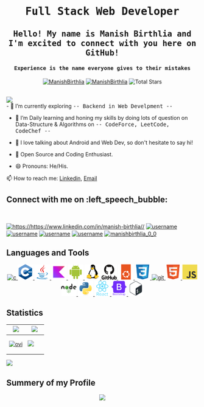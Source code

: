 
<!-- <img align="right" height="260px" width="300px" src="https://github.com/ManishBirthlia/Manish-Profile/blob/main/pngwing.com.png"/> -->
<p align="center"><h1 align="center"> <samp> Full Stack Web Developer</samp></h2></p>
<p align="center" color="slategrey" font-family="sans-serif"><h2 align="center"><samp>Hello! My name is Manish Birthlia and I'm excited to connect with you here on GitHub!
 </samp></h2></p>
<p align="center"><h4 align="center"><samp> Experience is the name everyone gives to their mistakes </samp></h4></p>
<p align="center"> 
	<a href="https://github.com/ManishBirthlia"><img src="https://komarev.com/ghpvc/?username=ManishBirthlia" alt="ManishBirthlia"/></a>
	<a href="https://github.com/ManishBirthlia?tab=repositories"><img src="https://badges.pufler.dev/repos/ManishBirthlia" alt="ManishBirthlia" /></a>
	<img src="https://img.shields.io/github/stars/ManishBirthlia?label=Stars" alt="Total Stars">
</p>
<br>
<!-- Manish Kumar       -->
<!-- contribution graph -->
<!-- img src="https://media.giphy.com/media/qzOs8XQGFNIoCiWo4r/giphy.gif" width="350px" height="300px" alt=gif align="right"--> 
<!-- <img align="right" ="10px" width="400px" src="https://user-images.githubusercontent.com/96776615/156993801-d8d72515-03a9-4421-8166-4cc1feed507b.gif"/> -->
<!-- <img align="right" ="10px" width="400px" src="https://github.com/ManishBirthlia/Manish-Profile/blob/main/pngwing.com.png"/> -->
<img align="right" width="591px" src="https://github-production-user-asset-6210df.s3.amazonaws.com/96776615/268708924-70807aa4-124f-402b-9de5-4fedb2aa2730.jpg"/>
<!-- ![naruto background](https://github.com/ManishBirthlia/ManishBirthlia/assets/96776615/70807aa4-124f-402b-9de5-4fedb2aa2730) -->

<div width="50%">
- 🔭 I’m currently exploring  <samp align="center">-- Backend in Web Develpment -- </samp>  <!-- [enviroCar](https://github.com/enviroCar)  -->

- 🌱 I’m Daily learning and honing my skills by doing lots of question on Data-Structure & Algorithms on <samp align="center">  -- CodeForce, LeetCode, CodeChef -- </samp>

- 💬 I love talking about Android and Web Dev, so don't hesitate to say hi!   
  
- 🥇 Open Source and Coding Enthusiast.
- 😄 Pronouns: He/His.

 📫 How to reach me: [Linkedin](https://www.linkedin.com/in/manish-birthlia/), [Email](mailto:manishbirthliya@gmail.com)
</div>
<h2>Connect with me on :left_speech_bubble:</h2> 
<br>	
<p align="left">
<a href="https://https://www.linkedin.com/in/manish-birthlia//" target="blank">
<img align="center" src="https://github.com/ManishBirthlia/ManishBirthlia/assets/96776615/86cbc0a4-0a4a-4619-9935-08164eea4930" alt="https://https://www.linkedin.com/in/manish-birthlia//" height="30" width="30" /></a>

<a href="https://leetcode.com/ManishBirthlia/" target="blank">
<img align="center" src="https://github.com/ManishBirthlia/ManishBirthlia/assets/96776615/ea12dec2-1758-4ee4-a423-6793f59312e1" alt="username" height="30" width="30" /></a>

<a href="https://www.codechef.com/users/manishbirthlia/" target="blank">
<img align="center" src="https://github.com/ManishBirthlia/ManishBirthlia/assets/96776615/6ee932ef-184d-4835-a170-fdfc3d810379" alt="username" height="30" width="30" /></a>

<a href="https://codeforces.com/profile/Manish_NovoRetix/" target="blank">
<img align="center" src="https://github.com/ManishBirthlia/ManishBirthlia/assets/96776615/65fb7b4f-6e8a-477a-a969-4aaf2cd14b62" alt="username" height="30" width="30" /></a>

<a href="https://twitter.com/BirthliaManish" target="blank">
<img align="center" src="https://e7.pngegg.com/pngimages/708/311/png-clipart-icon-logo-twitter-logo-twitter-logo-blue-social-media-thumbnail.png" alt="username" height="30" width="30" /></a>

<a href="https://www.instagram.com/manishbirthlia_0_0/" target="blank">
<img align="center" src="https://github.com/ManishBirthlia/ManishBirthlia/assets/96776615/7a30a10f-34eb-4e50-b999-4cf075164e9b" alt="manishbirthlia_0_0" height="30" width="30" /></a>
</p>
 	
## Languages and Tools </h3>
<p align="center">
    <a href="https://www.cprogramming.com/" target="_blank">
        <img
            src="https://w7.pngwing.com/pngs/724/306/png-transparent-c-logo-c-programming-language-icon-letter-c-blue-logo-computer-program-thumbnail.png"
            alt="c"
            width="40"
            height="40"
        />
    </a>
    <a href="https://www.w3schools.com/cpp/" target="_blank">
        <img
            src="https://github.com/devicons/devicon/blob/master/icons/cplusplus/cplusplus-original.svg"
            alt="c++"
            width="40"
            height="40"
        />
    </a>
  <a href="https://www.java.com" target="_blank">
        <img
            src="https://github.com/devicons/devicon/blob/master/icons/java/java-original.svg"
            alt="java"
            width="40"
            height="40"
        />
    </a>
  <a href="https://kotlinlang.org/" target="_blank">
        <img
            src="https://github.com/devicons/devicon/blob/master/icons/kotlin/kotlin-original.svg"
            alt="kotlin"
            width="40"
            height="40"
        />
    </a>
   <a href="https://www.android.com/intl/en_in/what-is-android/" target="_blank">
        <img
            src="https://github.com/devicons/devicon/blob/master/icons/android/android-original.svg"
            alt="android"
            width="40"
            height="40"
        />
    </a>
  <a href="https://www.linux.org/" target="_blank">
        <img
            src="https://github.com/devicons/devicon/blob/master/icons/linux/linux-original.svg"
            alt="Linux"
            width="40"
            height="40"
        />
    </a> 
	<a href="https://github.com/" target="_blank">
        <img
            src="https://github.com/devicons/devicon/blob/master/icons/github/github-original-wordmark.svg"
            alt="Github"
            width="40"
            height="40"
        />
    </a>
  <a href="https://ubuntu.com/" target="_blank">
        <img
            src="https://github.com/devicons/devicon/blob/master/icons/ubuntu/ubuntu-plain.svg"
            alt="Ubuntu"
            width="40"
            height="40"
        />
    </a>
    <a href="https://www.w3schools.com/css/" target="_blank">
        <img
            src="https://github.com/devicons/devicon/blob/master/icons/css3/css3-original.svg"
            alt="css3"
            width="40"
            height="40"
        />
    </a>
    <a href="https://git-scm.com/" target="_blank">
        <img
            src="https://www.vectorlogo.zone/logos/git-scm/git-scm-icon.svg"
            alt="git"
            width="40"
            height="40"
        />
    </a>
    <a href="https://www.w3.org/html/" target="_blank">
        <img
            src="https://github.com/devicons/devicon/blob/master/icons/html5/html5-original.svg"
            alt="html5"
            width="40"
            height="40"
        />
    </a>
    <a
        href="https://developer.mozilla.org/en-US/docs/Web/JavaScript"
        target="_blank"
    >
        <img
            src="https://github.com/devicons/devicon/blob/master/icons/javascript/javascript-original.svg"
            alt="javascript"
            width="40"
            height="40"
        />
    </a>
    <a href="https://nodejs.org" target="_blank">
        <img
            src="https://github.com/devicons/devicon/blob/master/icons/nodejs/nodejs-original-wordmark.svg"
            alt="nodejs"
            width="40"
            height="40"
        />
    </a>
    <a href="https://www.python.org" target="_blank">
        <img
            src="https://github.com/devicons/devicon/blob/master/icons/python/python-original.svg"
            alt="python"
            width="40"
            height="40"
        />
    </a>
    <a href="https://reactjs.org/" target="_blank">
        <img
            src="https://github.com/devicons/devicon/blob/master/icons/react/react-original-wordmark.svg"
            alt="react"
            width="40"
            height="40"
        />
    </a>
    <a href="https://getbootstrap.com/docs/4.0/getting-started/introduction/" target="_blank">
        <img
            src="https://github.com/devicons/devicon/blob/master/icons/bootstrap/bootstrap-plain-wordmark.svg"
            alt="Bootstrap"
            width="40"
            height="40"
        />
    </a>
    <a href="https://www.gnu.org/software/bash/" target="_blank">
        <img
            src="https://github.com/devicons/devicon/blob/master/icons/bash/bash-original.svg"
            alt="Bash"
            width="40"
            height="40"
        />
    </a>
  	
   
## Statistics
<!-- |<img src="https://github-readme-stats.vercel.app/api?username=ManishBirthlia&show_icons=true&&count_private=true&theme=radical&text_color=fff&title_color=F58B02&icon_color=F58B02"/>|<img src="https://github-readme-streak-stats.herokuapp.com/?user=ManishBirthlia&theme=dark&hide_border=true"/>|
|---|---|
|<p><img src="https://github-readme-stats.vercel.app/api/top-langs?username=ManishBirthlia&show_icons=true&locale=en&layout=compact&theme=highcontrast" alt="ovi" /></p>|<img src="https://activity-graph.herokuapp.com/graph?username=ManishBirthlia&theme=gruvbox&hide_border=true&area=true" alt="ovi" />|
  -->
	
<table>
<thead>
<tr>
<th width="50%"><a target="_blank" rel="noopener noreferrer" href="https://camo.githubusercontent.com/5fd6d3bfcd9ff942f52e6b8c4f3c3e8beeeec50002d19324db876340fef963d7/68747470733a2f2f6769746875622d726561646d652d73746174732e76657263656c2e6170702f6170693f757365726e616d653d4d616e69736842697274686c69612673686f775f69636f6e733d747275652626636f756e745f707269766174653d74727565267468656d653d7261646963616c26746578745f636f6c6f723d666666267469746c655f636f6c6f723d4635384230322669636f6e5f636f6c6f723d463538423032"><img src="https://camo.githubusercontent.com/5fd6d3bfcd9ff942f52e6b8c4f3c3e8beeeec50002d19324db876340fef963d7/68747470733a2f2f6769746875622d726561646d652d73746174732e76657263656c2e6170702f6170693f757365726e616d653d4d616e69736842697274686c69612673686f775f69636f6e733d747275652626636f756e745f707269766174653d74727565267468656d653d7261646963616c26746578745f636f6c6f723d666666267469746c655f636f6c6f723d4635384230322669636f6e5f636f6c6f723d463538423032" data-canonical-src="https://github-readme-stats.vercel.app/api?username=ManishBirthlia&amp;show_icons=true&amp;&amp;count_private=true&amp;theme=radical&amp;text_color=fff&amp;title_color=F58B02&amp;icon_color=F58B02"></a></th>
<th><a target="_blank" rel="noopener noreferrer" href="https://camo.githubusercontent.com/ee58d3a9d88f4466afbe5e3d45c2f0789b8645c2920ab320b44b4ced8daf85ea/68747470733a2f2f6769746875622d726561646d652d73747265616b2d73746174732e6865726f6b756170702e636f6d2f3f757365723d4d616e69736842697274686c6961267468656d653d6461726b26686964655f626f726465723d74727565"><img width="100%" src="https://camo.githubusercontent.com/ee58d3a9d88f4466afbe5e3d45c2f0789b8645c2920ab320b44b4ced8daf85ea/68747470733a2f2f6769746875622d726561646d652d73747265616b2d73746174732e6865726f6b756170702e636f6d2f3f757365723d4d616e69736842697274686c6961267468656d653d6461726b26686964655f626f726465723d74727565" data-canonical-src="https://github-readme-streak-stats.herokuapp.com/?user=ManishBirthlia&amp;theme=dark&amp;hide_border=true"></a></th>
</tr>
</thead>
<tbody>
<tr>
<td><p dir="auto"><a target="_blank" rel="noopener noreferrer" href="https://camo.githubusercontent.com/e53c1b37ed0c6ebaa4a24334f16774885c8105fd6d8ba9c369c790dd4b18ec8a/68747470733a2f2f6769746875622d726561646d652d73746174732e76657263656c2e6170702f6170692f746f702d6c616e67733f757365726e616d653d4d616e69736842697274686c69612673686f775f69636f6e733d74727565266c6f63616c653d656e266c61796f75743d636f6d70616374267468656d653d68696768636f6e7472617374"><img width="100%" src="https://camo.githubusercontent.com/e53c1b37ed0c6ebaa4a24334f16774885c8105fd6d8ba9c369c790dd4b18ec8a/68747470733a2f2f6769746875622d726561646d652d73746174732e76657263656c2e6170702f6170692f746f702d6c616e67733f757365726e616d653d4d616e69736842697274686c69612673686f775f69636f6e733d74727565266c6f63616c653d656e266c61796f75743d636f6d70616374267468656d653d68696768636f6e7472617374" alt="ovi" data-canonical-src="https://github-readme-stats.vercel.app/api/top-langs?username=ManishBirthlia&amp;show_icons=true&amp;locale=en&amp;layout=compact&amp;theme=highcontrast"></a></p></td>
<td><img src="https://github-profile-trophy.vercel.app/?username=ManishBirthlia&theme=onedark" ></td>
</tr>
</tbody>
</table>
<img  src="https://github-readme-activity-graph.vercel.app/graph?username=ManishBirthlia&theme=react-dark&area=true&hide_border=true">
<h2>Summery of my Profile </h2>
<p align="center">
<img src="https://metrics.lecoq.io/ManishBirthlia">
</p>
<!-- [𝚐𝚒𝚝𝚑𝚞𝚋 𝚐𝚛𝚊𝚙𝚑](https://activity-graph.herokuapp.com/graph?username=ManishBirthlia&theme=gruvbox&hide_border=true&area=true) -->
